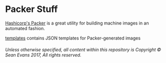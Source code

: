 # Packer Stuff

[Hashicorp's Packer](https://www.packer.io/) is a great utility for building machine images in an automated fashion. 

[templates](/templates) contains JSON templates for Packer-generated images

###### Unless otherwise specified, all content within this repository is Copyright © Sean Evans 2017, All rights reserved.
